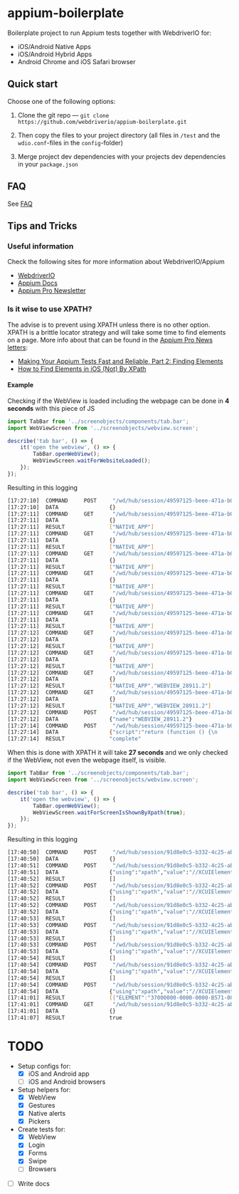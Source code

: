 # appium-boilerplate

Boilerplate project to run Appium tests together with WebdriverIO for:

- iOS/Android Native Apps
- iOS/Android Hybrid Apps
- Android Chrome and iOS Safari browser

## Quick start
Choose one of the following options:

1. Clone the git repo — `git clone https://github.com/webdriverio/appium-boilerplate.git`

2. Then copy the files to your project directory (all files in `/test` and the `wdio.conf`-files in the `config`-folder)

3. Merge project dev dependencies with your projects dev dependencies in your `package.json`

## FAQ
See [FAQ](.docs/FAQ.md)

## Tips and Tricks

### Useful information
Check the following sites for more information about WebdriverIO/Appium
- [WebdriverIO](http://webdriver.io)
- [Appium Docs](http://appium.io/docs/en/about-appium/intro/)
- [Appium Pro Newsletter](http://appiumpro.com)

### Is it wise to use XPATH?
The advise is to prevent using XPATH unless there is no other option. XPATH is a brittle locator strategy and will take some time to find elements on a page.
More info about that can be found in the [Appium Pro News letters](https://appiumpro.com):
- [Making Your Appium Tests Fast and Reliable, Part 2: Finding Elements](https://appiumpro.com/editions/20)
- [How to Find Elements in iOS (Not) By XPath](https://appiumpro.com/editions/8)

#### Example
Checking if the WebView is loaded including the webpage can be done in **4 seconds** with this piece of JS

```js
import TabBar from '../screenobjects/components/tab.bar';
import WebViewScreen from '../screenobjects/webview.screen';

describe('tab bar', () => {
    it('open the webview', () => {
        TabBar.openWebView();
        WebViewScreen.waitForWebsiteLoaded();
    });
});
```

Resulting in this logging

```bash
[17:27:10]  COMMAND     POST     "/wd/hub/session/49597125-beee-471a-b04b-bc2879c56a91/element/18000000-0000-0000-EF70-000000000000/click"
[17:27:10]  DATA                {}
[17:27:11]  COMMAND     GET      "/wd/hub/session/49597125-beee-471a-b04b-bc2879c56a91/contexts"
[17:27:11]  DATA                {}
[17:27:11]  RESULT              ["NATIVE_APP"]
[17:27:11]  COMMAND     GET      "/wd/hub/session/49597125-beee-471a-b04b-bc2879c56a91/contexts"
[17:27:11]  DATA                {}
[17:27:11]  RESULT              ["NATIVE_APP"]
[17:27:11]  COMMAND     GET      "/wd/hub/session/49597125-beee-471a-b04b-bc2879c56a91/contexts"
[17:27:11]  DATA                {}
[17:27:11]  RESULT              ["NATIVE_APP"]
[17:27:11]  COMMAND     GET      "/wd/hub/session/49597125-beee-471a-b04b-bc2879c56a91/contexts"
[17:27:11]  DATA                {}
[17:27:11]  RESULT              ["NATIVE_APP"]
[17:27:11]  COMMAND     GET      "/wd/hub/session/49597125-beee-471a-b04b-bc2879c56a91/contexts"
[17:27:11]  DATA                {}
[17:27:11]  RESULT              ["NATIVE_APP"]
[17:27:11]  COMMAND     GET      "/wd/hub/session/49597125-beee-471a-b04b-bc2879c56a91/contexts"
[17:27:11]  DATA                {}
[17:27:11]  RESULT              ["NATIVE_APP"]
[17:27:12]  COMMAND     GET      "/wd/hub/session/49597125-beee-471a-b04b-bc2879c56a91/contexts"
[17:27:12]  DATA                {}
[17:27:12]  RESULT              ["NATIVE_APP"]
[17:27:12]  COMMAND     GET      "/wd/hub/session/49597125-beee-471a-b04b-bc2879c56a91/contexts"
[17:27:12]  DATA                {}
[17:27:12]  RESULT              ["NATIVE_APP"]
[17:27:12]  COMMAND     GET      "/wd/hub/session/49597125-beee-471a-b04b-bc2879c56a91/contexts"
[17:27:12]  DATA                {}
[17:27:12]  RESULT              ["NATIVE_APP","WEBVIEW_28911.2"]
[17:27:12]  COMMAND     GET      "/wd/hub/session/49597125-beee-471a-b04b-bc2879c56a91/contexts"
[17:27:12]  DATA                {}
[17:27:12]  RESULT              ["NATIVE_APP","WEBVIEW_28911.2"]
[17:27:12]  COMMAND     POST     "/wd/hub/session/49597125-beee-471a-b04b-bc2879c56a91/context"
[17:27:12]  DATA                {"name":"WEBVIEW_28911.2"}
[17:27:14]  COMMAND     POST     "/wd/hub/session/49597125-beee-471a-b04b-bc2879c56a91/execute"
[17:27:14]  DATA                {"script":"return (function () {\n                    return document.readyState;\n                }).apply(null, arguments)","args":[]}
[17:27:14]  RESULT              "complete"
```

When this is done with XPATH it will take **27 seconds** and we only checked if the WebView, not even the webpage itself, is visible.

```js
import TabBar from '../screenobjects/components/tab.bar';
import WebViewScreen from '../screenobjects/webview.screen';

describe('tab bar', () => {
    it('open the webview', () => {
        TabBar.openWebView();
        WebViewScreen.waitForScreenIsShownByXpath(true);
    });
});
```

Resulting in this logging

```bash
[17:40:50]  COMMAND     POST     "/wd/hub/session/91d8e0c5-b332-4c25-ab2f-26cd4999030c/element/18000000-0000-0000-B571-000000000000/click"
[17:40:50]  DATA                {}
[17:40:51]  COMMAND     POST     "/wd/hub/session/91d8e0c5-b332-4c25-ab2f-26cd4999030c/elements"
[17:40:51]  DATA                {"using":"xpath","value":"//XCUIElementTypeOther[@name=\"WEBDRIVER I/O Demo app for the appium-boilerplate   Support\"]/XCUIElementTypeOther/XCUIElementTypeOther/XCUIElementTypeOther/XCUIElementTypeOther/XCUIElementTypeOther/XCUIElementTypeWebView"}
[17:40:52]  RESULT              []
[17:40:52]  COMMAND     POST     "/wd/hub/session/91d8e0c5-b332-4c25-ab2f-26cd4999030c/elements"
[17:40:52]  DATA                {"using":"xpath","value":"//XCUIElementTypeOther[@name=\"WEBDRIVER I/O Demo app for the appium-boilerplate   Support\"]/XCUIElementTypeOther/XCUIElementTypeOther/XCUIElementTypeOther/XCUIElementTypeOther/XCUIElementTypeOther/XCUIElementTypeWebView"}
[17:40:52]  RESULT              []
[17:40:52]  COMMAND     POST     "/wd/hub/session/91d8e0c5-b332-4c25-ab2f-26cd4999030c/elements"
[17:40:52]  DATA                {"using":"xpath","value":"//XCUIElementTypeOther[@name=\"WEBDRIVER I/O Demo app for the appium-boilerplate   Support\"]/XCUIElementTypeOther/XCUIElementTypeOther/XCUIElementTypeOther/XCUIElementTypeOther/XCUIElementTypeOther/XCUIElementTypeWebView"}
[17:40:53]  RESULT              []
[17:40:53]  COMMAND     POST     "/wd/hub/session/91d8e0c5-b332-4c25-ab2f-26cd4999030c/elements"
[17:40:53]  DATA                {"using":"xpath","value":"//XCUIElementTypeOther[@name=\"WEBDRIVER I/O Demo app for the appium-boilerplate   Support\"]/XCUIElementTypeOther/XCUIElementTypeOther/XCUIElementTypeOther/XCUIElementTypeOther/XCUIElementTypeOther/XCUIElementTypeWebView"}
[17:40:53]  RESULT              []
[17:40:53]  COMMAND     POST     "/wd/hub/session/91d8e0c5-b332-4c25-ab2f-26cd4999030c/elements"
[17:40:53]  DATA                {"using":"xpath","value":"//XCUIElementTypeOther[@name=\"WEBDRIVER I/O Demo app for the appium-boilerplate   Support\"]/XCUIElementTypeOther/XCUIElementTypeOther/XCUIElementTypeOther/XCUIElementTypeOther/XCUIElementTypeOther/XCUIElementTypeWebView"}
[17:40:54]  RESULT              []
[17:40:54]  COMMAND     POST     "/wd/hub/session/91d8e0c5-b332-4c25-ab2f-26cd4999030c/elements"
[17:40:54]  DATA                {"using":"xpath","value":"//XCUIElementTypeOther[@name=\"WEBDRIVER I/O Demo app for the appium-boilerplate   Support\"]/XCUIElementTypeOther/XCUIElementTypeOther/XCUIElementTypeOther/XCUIElementTypeOther/XCUIElementTypeOther/XCUIElementTypeWebView"}
[17:40:54]  RESULT              []
[17:40:54]  COMMAND     POST     "/wd/hub/session/91d8e0c5-b332-4c25-ab2f-26cd4999030c/elements"
[17:40:54]  DATA                {"using":"xpath","value":"//XCUIElementTypeOther[@name=\"WEBDRIVER I/O Demo app for the appium-boilerplate   Support\"]/XCUIElementTypeOther/XCUIElementTypeOther/XCUIElementTypeOther/XCUIElementTypeOther/XCUIElementTypeOther/XCUIElementTypeWebView"}
[17:41:01]  RESULT              [{"ELEMENT":"37000000-0000-0000-B571-000000000000"}]
[17:41:01]  COMMAND     GET      "/wd/hub/session/91d8e0c5-b332-4c25-ab2f-26cd4999030c/element/37000000-0000-0000-B571-000000000000/displayed"
[17:41:01]  DATA                {}
[17:41:07]  RESULT              true
```


# TODO
- Setup configs for:
  - [x] iOS and Android app
  - [ ] iOS and Android browsers
- Setup helpers for:
  - [x] WebView
  - [x] Gestures
  - [x] Native alerts
  - [x] Pickers
- Create tests for:
  - [x] WebView
  - [x] Login
  - [x] Forms
  - [x] Swipe
  - [ ] Browsers
- [ ] Write docs
